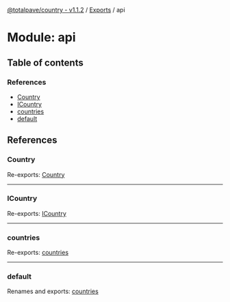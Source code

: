 [@totalpave/country - v1.1.2](../README.md) / [Exports](../modules.md) / api

# Module: api

## Table of contents

### References

- [Country](api.md#country)
- [ICountry](api.md#icountry)
- [countries](api.md#countries)
- [default](api.md#default)

## References

### Country

Re-exports: [Country](../enums/Country.Country-1.md)

___

### ICountry

Re-exports: [ICountry](../interfaces/ICountry.ICountry-1.md)

___

### countries

Re-exports: [countries](countries.md#countries)

___

### default

Renames and exports: [countries](countries.md#countries)
